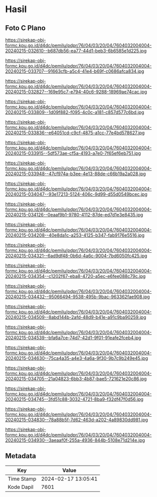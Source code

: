 # Hasil

## Foto C Plano

https://sirekap-obj-formc.kpu.go.id/d4dc/pemilu/pdpr/76/04/03/20/04/7604032004004-20240215-032610--b687db56-ea77-44d1-beb3-6b6585e1d225.jpg

https://sirekap-obj-formc.kpu.go.id/d4dc/pemilu/pdpr/76/04/03/20/04/7604032004004-20240215-033707--91663cfb-a5c4-41e4-b69f-c0686afca834.jpg

https://sirekap-obj-formc.kpu.go.id/d4dc/pemilu/pdpr/76/04/03/20/04/7604032004004-20240215-032827--169e95c7-e794-40c6-9288-18969ae74cac.jpg

https://sirekap-obj-formc.kpu.go.id/d4dc/pemilu/pdpr/76/04/03/20/04/7604032004004-20240215-033809--1d09f882-f095-4c0c-a181-c857d577c6bd.jpg

https://sirekap-obj-formc.kpu.go.id/d4dc/pemilu/pdpr/76/04/03/20/04/7604032004004-20240215-033836--e64051cd-c9cf-4875-a1cc-77e4bd578627.jpg

https://sirekap-obj-formc.kpu.go.id/d4dc/pemilu/pdpr/76/04/03/20/04/7604032004004-20240215-033915--5df573ae-cf5a-4193-a7e0-7f65ef6eb751.jpg

https://sirekap-obj-formc.kpu.go.id/d4dc/pemilu/pdpr/76/04/03/20/04/7604032004004-20240215-033948--47cf974a-b3ee-4e13-88de-c66b19a2a028.jpg

https://sirekap-obj-formc.kpu.go.id/d4dc/pemilu/pdpr/76/04/03/20/04/7604032004004-20240215-034047--93e17213-5124-406c-9d99-d55d0549bcec.jpg

https://sirekap-obj-formc.kpu.go.id/d4dc/pemilu/pdpr/76/04/03/20/04/7604032004004-20240215-034126--0eaaf9b1-9780-4112-87de-ed7d1e3e8435.jpg

https://sirekap-obj-formc.kpu.go.id/d4dc/pemilu/pdpr/76/04/03/20/04/7604032004004-20240215-034208--40e8da1c-a253-4125-b347-fab9176e5516.jpg

https://sirekap-obj-formc.kpu.go.id/d4dc/pemilu/pdpr/76/04/03/20/04/7604032004004-20240215-034321--6ad9df48-0b6d-4a6c-9004-7bd6050fc425.jpg

https://sirekap-obj-formc.kpu.go.id/d4dc/pemilu/pdpr/76/04/03/20/04/7604032004004-20240215-034354--c1202f67-eba8-4720-a5ec-e6fee088c79c.jpg

https://sirekap-obj-formc.kpu.go.id/d4dc/pemilu/pdpr/76/04/03/20/04/7604032004004-20240215-034432--95066494-9538-495b-9bac-963362fae908.jpg

https://sirekap-obj-formc.kpu.go.id/d4dc/pemilu/pdpr/76/04/03/20/04/7604032004004-20240215-034509--8abd144b-2afd-48d9-b41e-a91c9ba90259.jpg

https://sirekap-obj-formc.kpu.go.id/d4dc/pemilu/pdpr/76/04/03/20/04/7604032004004-20240215-034539--bfa6a7ce-74d7-42d1-9f01-91eafe2fceb4.jpg

https://sirekap-obj-formc.kpu.go.id/d4dc/pemilu/pdpr/76/04/03/20/04/7604032004004-20240215-034630--75ca4a35-a4e3-4a6a-9f30-9b7c9b249e45.jpg

https://sirekap-obj-formc.kpu.go.id/d4dc/pemilu/pdpr/76/04/03/20/04/7604032004004-20240215-034705--21a04823-6bb3-4b87-bae5-721621e20c86.jpg

https://sirekap-obj-formc.kpu.go.id/d4dc/pemilu/pdpr/76/04/03/20/04/7604032004004-20240215-034745--3fd51c88-3032-4721-8ba9-f32df47f0d56.jpg

https://sirekap-obj-formc.kpu.go.id/d4dc/pemilu/pdpr/76/04/03/20/04/7604032004004-20240215-034830--78a88b5f-7d62-463d-a202-4a89830dd981.jpg

https://sirekap-obj-formc.kpu.go.id/d4dc/pemilu/pdpr/76/04/03/20/04/7604032004004-20240215-034930--3aeaaf0f-255a-4936-844b-5108e71d214e.jpg


## Metadata

| Key        | Value               |
| ---------- | ------------------- |
| Time Stamp | 2024-02-17 13:05:41 |
| Kode Dapil | 7601                |



